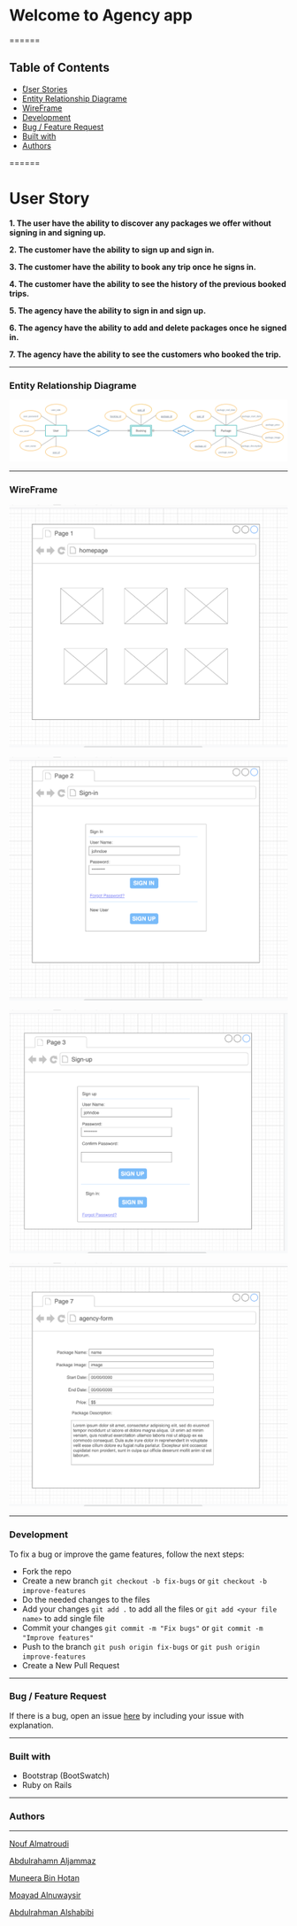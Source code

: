 # Welcome to Agency app

======

## Table of Contents
* [ْUser Stories](#user-stories)
* [Entity Relationship Diagrame](#Entity-Relationship-Diagrame)
* [WireFrame](#WireFrame)
* [Development](#Development)
* [Bug / Feature Request](#Bug/Feature-Request)
* [Built with](#Built-with)
* [Authors](#Authors)

======

# User Story

**1. The user have the ability to discover any packages we offer without signing in and signing up.**

**2. The customer have the ability to sign up and sign in.**

**3. The customer have the ability to book any trip once he signs in.**

**4. The customer have the ability to see the history of the previous booked trips.**

**5. The agency have the ability to sign in and sign up.**

**6. The agency have the ability to add and delete packages once he signed in.**

**7. The agency have the ability to see the customers who booked the trip.**

------
### Entity Relationship Diagrame

![alt text](./app/assets/images/erd.png )

------
### WireFrame

![alt text](./app/assets/images/fw1.png)

![alt text](./app/assets/images/fw2.png)

![alt text](./app/assets/images/fw3.png)

![alt text](./app/assets/images/fw4.png)

-------
### Development

To fix a bug or improve the game features, follow the next steps:

* Fork the repo
* Create a new branch `git checkout -b fix-bugs` or `git checkout -b improve-features`
* Do the needed changes to the files
* Add your changes `git add .` to add all the files or `git add <your file name>` to add single file
* Commit your changes `git commit -m "Fix bugs"` or `git commit -m "Improve features"`
* Push to the branch `git push origin fix-bugs` or `git push origin improve-features`
* Create a New Pull Request
------

### Bug / Feature Request
If there is a bug, open an issue <a href="https://github.com/Moayad93/agency_app/issues">here</a> by including your issue with explanation.

------

### Built with
* Bootstrap (BootSwatch)
* Ruby on Rails

------
### Authors
------

[Nouf Almatroudi](https://github.com/Nouf1/)

[Abdulrahamn Aljammaz](https://github.com/Abdulrhman-J/)

[Muneera Bin Hotan](https://github.com/Muneerabinhotan/)

[Moayad Alnuwaysir](https://github.com/Moayad93/)

[Abdulrahman Alshabibi](https://github.com/shabams)

